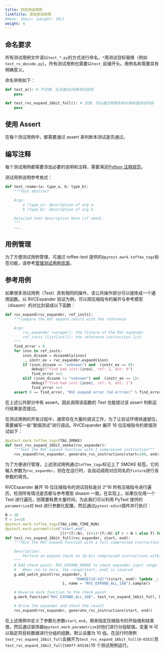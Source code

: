 ```yaml
---
title: 添加测试用例
linkTitle: 添加测试用例
#menu: {main: {weight: 20}}
weight: 4
---
```


## 命名要求

所有测试用例文件请以`test_*.py`的方式进行命名，`*`用测试目标替换（例如`test_rv_decode.py`）。所有测试用例也需要以`test_`前缀开头。用例名称需要具有明确意义。

命名举例如下：

```python
def test_a(): # 不合理，无法通过a判断测试目标
    pass

def test_rvc_expand_16bit_full(): # 合理，可以通过用例名称大体知道测试内容
    pass
```

## 使用 Assert

在每个测试用例中，都需要通过 assert 来判断本测试是否通过。

## 编写注释

每个测试用例都需要添加必要的说明和注释，需要满足[Python 注释规范](https://peps.python.org/pep-0257/)。

测试用例说明参考格式：

```python
def test_<name>(a: type_a, b: type_b):
    """Test abstract

    Args:
        a (type_a): description of arg a.
        b (type_b): description of arg b.

    Detailed test description here (if need).
    """
    ...
```

## 用例管理

为了方便测试用例管理，可通过 toffee-test 提供的`@pytest.mark.toffee_tags`标签功能，请参考[管理测试用例资源](https://github.com/XS-MLVP/toffee-test/blob/master/README.md#managing-test-case-resources)。

## 参考用例

如果很多测试用例（Test）具有相同的操作，该公共操作部分可以提炼成一个通用函数。以 RVCExpander 验证为例，可以把压缩指令的展开与参考模型（disasm）的对比封装成以下函数：

```python
def rvc_expand(rvc_expander, ref_insts):
    """compare the RVC expand result with the reference

    Args:
        rvc_expander (warpper): the fixture of the RVC expander
        ref_insts (list[int]]): the reference instruction list
    """
    find_error = 0
    for insn in ref_insts:
        insn_disasm = disasmbly(insn)
        _, instr_ex = rvc_expander.expand(insn)
        if (insn_disasm == "unknown") and  (instr_ex == 0):
            debug(f"find bad inst:{insn}, ref: 1, dut: 0")
            find_error +=1
        elif (insn_disasm != "unknown") and  (instr_ex == 1):
            debug(f"find bad inst:{insn}, ref: 0, dut: 1")
            find_error +=1
    assert 0 == find_error, "RVC expand error (%d errros)" % find_error
```

在上述公共部分中有 assert，因此调用该函数的 Test 也能提过该 assert 判断运行结果是否提过。

在测试用例的开发过程中，通常存在大量的调试工作，为了让验证环境快速就位，需要编写一些“冒烟测试”进行调试。RVCExpander 展开 16 位压缩指令的冒烟测试如下：

```python
@pytest.mark.toffee_tags(TAG_SMOKE)
def test_rvc_expand_16bit_smoke(rvc_expander):
    """Test the RVC expand function with 1 compressed instruction"""
    rvc_expand(rvc_expander, generate_rvc_instructions(start=100, end=101))
```

为了方便进行管理，上述测试用例通过`toffee_tags`标记上了 SMOKE 标签。它的输入参数为`rvc_expander`，则在在运行时，会自动调用对应同名的`fixture`进行该参数的填充。

RVCExpander 展开 16 位压缩指令的测试目标是对 2^16 所有压缩指令进行遍历，检测所有情况是否都与参考模型 disasm 一致。在实现上，如果仅仅用一个 Test 进行遍历，则需要耗费大量时间，为此我们可以利用 PyTest 提供的`parametrize`对 test 进行参数化配置，然后通过`pytest-xdist`插件并行执行：

```python
N = 10
T = 1<<16
@pytest.mark.toffee_tags(TAG_LONG_TIME_RUN)
@pytest.mark.parametrize("start,end",
                         [(r*(T//N), (r+1)*(T//N) if r < N-1 else T) for r in range(N)])
def test_rvc_expand_16bit_full(rvc_expander, start, end):
    """Test the RVC expand function with a full compressed instruction set

    Description:
        Perform an expand check on 16-bit compressed instructions within the range from 'start' to 'end'.
    """
    # Add check point: RVC_EXPAND_RANGE to check expander input range.
    #   When run to here, the range[start, end] is covered
    g.add_watch_point(rvc_expander, {
                                "RANGE[%d-%d]"%(start, end): lambda _: True
                          }, name = "RVC_EXPAND_ALL_16B").sample()

    # Reverse mark function to the check point
    g.mark_function("RVC_EXPAND_ALL_16B", test_rvc_expand_16bit_full, bin_name="RANGE[%d-%d]"%(start, end))

    # Drive the expander and check the result
    rvc_expand(rvc_expander, generate_rvc_instructions(start, end))
```

在上述用例中定义了参数化参数`start`, `end`，用来指定压缩指令的开始值和结束值，然后通过装饰器`@pytest.mark.parametrize`对他们进行分组赋值。变量 N 可以指定将目标数据进行分组的组数，默认设置为 10 组。在运行时用例`test_rvc_expand_16bit_full`会展开为`test_rvc_expand_16bit_full[0-6553]`至`test_rvc_expand_16bit_full[58977-65536]`10 个测试用例运行。
